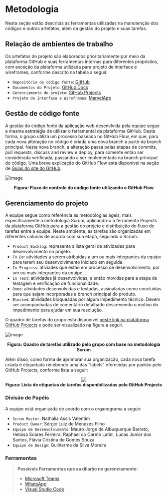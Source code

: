 # Metodologia

Nesta seção estão descritas as ferramentas utilizadas na manutenção dos códigos e outros artefatos, além da gestão do projeto e suas tarefas.

## Relação de ambientes de trabalho

Os artefatos do projeto são elaborados prioritariamente por meio da plataforma GitHub e suas ferramentas internas para diferentes propósitos, com exceção da plataforma utilizada para projeto de interface e wireframes,  conforme descrito na tabela a seguir.

- `Repositório de código fonte`: [GitHub](https://github.com/ICEI-PUC-Minas-PMV-ADS/pmv-ads-2021-2-e1-proj-web-t6-ads_2021_02_e1_grupo_1)
- `Documentos do Projeto`: [GitHub Docs](https://github.com/ICEI-PUC-Minas-PMV-ADS/pmv-ads-2021-2-e1-proj-web-t6-ads_2021_02_e1_grupo_1/tree/main/docs)
- `Gerenciamento do projeto`: [GitHub Projects](https://github.com/ICEI-PUC-Minas-PMV-ADS/pmv-ads-2021-2-e1-proj-web-t6-ads_2021_02_e1_grupo_1/projects/2)
- `Projeto de Interface e Wireframes`: [MarvelApp](https://marvelapp.com/prototype/ci07gg3)

## Gestão de código fonte 

A gestão do código fonte da aplicação web desenvlvida pela equipe segue a mesma estratégia de utilizar o ferramental da plataforma GitHub. Desta forma, o grupo utiliza um processo baseado no GitHub Flow, em que, para cada nova alteração no código é criada uma nova branch a partir da branch principal. Nesta nova branch, a alteração passa pelas etapas de commits, pull requests, discuss and review e deploy, para somente então ser considerada verificada, passando a ser implementada na branch principal do código. Uma breve explicação do GitHub Flow está disponível na seção de [Guias do site do GitHub](https://guides.github.com/introduction/flow/).

![image](https://user-images.githubusercontent.com/90944344/134842060-a529ca50-9cb4-46d6-b176-d141450627e2.png)
<p align="center">
<b>Figura: Fluxo de controle do código fonte utilizando o GitHub Flow</b>
</p>

## Gerenciamento do projeto

A equipe segue como referência as metodologias ágeis, mais especificamente a metodologia Scrum, aplicando-a à ferramenta Projects da plataforma GitHub para a gestão do projeto e distribuição do fluxo de tarefas entre a equipe. Neste ambiente, as tarefas são organizadas em diferentes colunas de acordo com sua etapa, seguindo o Scrum:

- `Product Backlog`: representa a lista geral de atividades para desenvolvimento no projeto.
- `To Do`: atividades a serem atribuídas a um ou mais integrantes da equipe para terem seu desenvolvimento iniciado em seguida.
- `In Progress`: ativiades que estão em processo de desenvolvimento, por um ou mais integrantes da equipe.
- `In Test`: atividades já desenvolvidas, e então movidas para a etapa de testagem e verificação de funcionalidade.
- `Done`: atividades desenvolvidas e testadas, assinaladas como concluídas para que sejam incorporadas à branch principal do produto.
- `Blocked`: atividades bloqueadas por algum impedimento técnico. Devem ser acompanhadas de comentário detalhado descrevendo o motivo do impedimento para ajudar em sua resolução.

O quadro de tarefas do grupo está disponível [neste link na plataforma GitHub Projects](https://github.com/ICEI-PUC-Minas-PMV-ADS/pmv-ads-2021-2-e1-proj-web-t6-ads_2021_02_e1_grupo_1/projects/2) e pode ser visualizado na figura a seguir.

![image](https://user-images.githubusercontent.com/90944344/134843373-37333cb7-5247-4f78-b575-90c436f3cfeb.png)
<p align="center">
<b>Figura: Quadro de tarefas utilizado pelo grupo com base na metodologia Scrum</b>
</p>

Além disso, como forma de aprimorar sua organização, cada nova tarefa criada é etiquetada recebendo uma das "labels" oferecidas por padrão pelo GitHub Projects, conforme lista a seguir:

<p align="center">
 <img src="https://user-images.githubusercontent.com/90944344/134843150-97cbe441-701d-4429-92d4-f37842f01eae.png"><br>
 <b>Figura: Lista de etiquetas de tarefas disponibilizadas pelo GitHub Projects</b>
</p>

### Divisão de Papéis

A equipe está organizada de acordo com o organograma a seguir:

-	`Scrum Master`: Nathalia Assis Valentim
-	`Product Owner`: Sérgio Luiz de Menezes Filho
-	`Equipe de Desenvolvimento`: Mauro Jorge de Albuquerque Barreto, Heloisa Soares Ferreira, Raphael do Carmo Latini, Lucas Junior dos Santos, Flávia Cristina de Gomes Souza
-	`Equipe de Design`: Guilherme da Silva Moreira

### Ferramentas
 
> **Possíveis Ferramentas que auxiliarão no gerenciamento**: 
> - [Microsoft Teams](https://teams.microsoft.com/)
> - [WhatsApp](https://web.whatsapp.com/)
> - [Visual Studio Code](https://code.visualstudio.com/)

